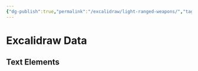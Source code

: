 ```yaml
---
{"dg-publish":true,"permalink":"/excalidraw/light-ranged-weapons/","tags":["excalidraw"],"created":"2025-01-10T22:49:25.338-05:00","updated":"2025-03-16T02:03:54.335-04:00"}
---
```


# Excalidraw Data

## Text Elements
